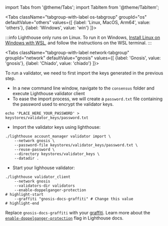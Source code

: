 import Tabs from '@theme/Tabs';
import TabItem from '@theme/TabItem';


<Tabs className="tabgroup-with-label os-tabgroup" groupId="os" defaultValue="others" values={[
    {label: 'Linux, MacOS, Arm64', value: 'others'},
    {label: 'Windows', value: 'win'}
]}>
<TabItem value="win">

:::info
Lighthouse only runs on Linux. To run it on Windows, [Install Linux on Windows with WSL](https://learn.microsoft.com/en-us/windows/wsl/install), and follow the instructions on the WSL terminal.
:::

</TabItem>
</Tabs>

<Tabs className="tabgroup-with-label network-tabgroup" groupId="network" defaultValue="gnosis" values={[
    {label: 'Gnosis', value: 'gnosis'},
    {label: 'Chiado', value: 'chiado'}
]}>
<TabItem value="gnosis">

To run a validator, we need to first import the keys generated in the previous step.

* In a new command line window, navigate to the `consensus` folder and execute Lighthouse validator client
* To ease the import process, we will create a `password.txt` file containing the password used to encrypt the validator keys.

```shell   
echo 'PLACE_HERE_YOUR_PASSWORD' > keystores/validator_keys/password.txt
```
    
* Import the validator keys using lighthouse:

```shell
./lighthouse account_manager validator import \
    --network gnosis \
    --password-file keystores/validator_keys/password.txt \
    --reuse-password \
    --directory keystores/validator_keys \
    --datadir .
```
    
* Start your lighhouse validator:

```shell
./lighthouse validator_client 
    --network gnosis 
    --validators-dir validators 
    --enable-doppelganger-protection  
# highlight-start
    --graffiti "gnosis-docs-graffiti" # Change this value 
# highlight-end
```
    
Replace `gnosis-docs-graffiti` with your [graffiti](https://lighthouse-book.sigmaprime.io/graffiti.html). Learn more about the [`enable-doppelganger-protection`](https://lighthouse-book.sigmaprime.io/validator-doppelganger.html) flag in Lighthouse docs.



</TabItem>
<TabItem value="chiado">
    <div data-comment="TODO: document chiado validation process"></div>
</TabItem>
       
</Tabs>
